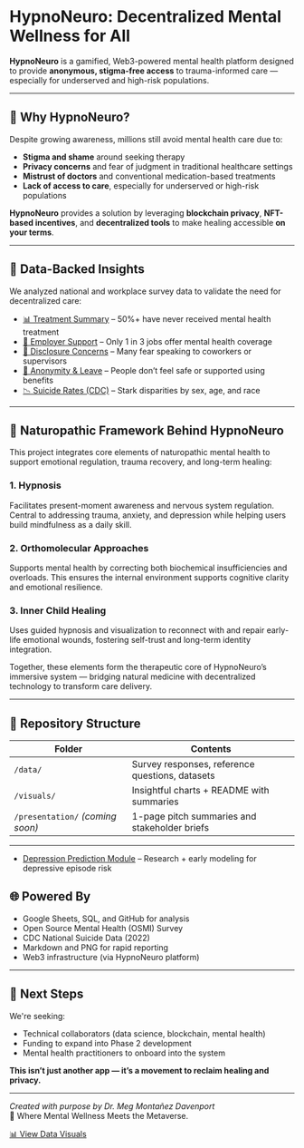 # HypnoNeuro: Decentralized Mental Wellness for All

**HypnoNeuro** is a gamified, Web3-powered mental health platform designed to provide **anonymous, stigma-free access** to trauma-informed care — especially for underserved and high-risk populations.

---

## 🧠 Why HypnoNeuro?

Despite growing awareness, millions still avoid mental health care due to:

- **Stigma and shame** around seeking therapy
- **Privacy concerns** and fear of judgment in traditional healthcare settings
- **Mistrust of doctors** and conventional medication-based treatments
- **Lack of access to care**, especially for underserved or high-risk populations


**HypnoNeuro** provides a solution by leveraging **blockchain privacy**, **NFT-based incentives**, and **decentralized tools** to make healing accessible **on your terms**.

---

## 🧠 Data-Backed Insights

We analyzed national and workplace survey data to validate the need for decentralized care:

- [📊 Treatment Summary](visuals/treatment_memory_discrepancy_50_percent_gap.png) – 50%+ have never received mental health treatment  
- [🏢 Employer Support](visuals/employer_mental_health_benefits_access.png) – Only 1 in 3 jobs offer mental health coverage  
- [🔐 Disclosure Concerns](visuals/comfort_discussing_with_supervisor.png) – Many fear speaking to coworkers or supervisors  
- [🧾 Anonymity & Leave](visuals/perceived_ease_of_taking_mental_health_leave_%281%29.png) – People don’t feel safe or supported using benefits  
- [📉 Suicide Rates (CDC)](visuals/suicide_rates_by_age_2024.png) – Stark disparities by sex, age, and race  



---

## 🧬 Naturopathic Framework Behind HypnoNeuro

This project integrates core elements of naturopathic mental health to support emotional regulation, trauma recovery, and long-term healing:

### 1. Hypnosis  
Facilitates present-moment awareness and nervous system regulation. Central to addressing trauma, anxiety, and depression while helping users build mindfulness as a daily skill.

### 2. Orthomolecular Approaches  
Supports mental health by correcting both biochemical insufficiencies and overloads. This ensures the internal environment supports cognitive clarity and emotional resilience.

### 3. Inner Child Healing  
Uses guided hypnosis and visualization to reconnect with and repair early-life emotional wounds, fostering self-trust and long-term identity integration.


Together, these elements form the therapeutic core of HypnoNeuro’s immersive system — bridging natural medicine with decentralized technology to transform care delivery.


---

## 📁 Repository Structure

| Folder       | Contents                                       |
|--------------|------------------------------------------------|
| `/data/`     | Survey responses, reference questions, datasets |
| `/visuals/`  | Insightful charts + README with summaries      |
| `/presentation/` *(coming soon)* | 1-page pitch summaries and stakeholder briefs |

---

- [Depression Prediction Module](mental_health_models/depression_prediction/README.md) – Research + early modeling for depressive episode risk


## 🌐 Powered By

- Google Sheets, SQL, and GitHub for analysis
- Open Source Mental Health (OSMI) Survey
- CDC National Suicide Data (2022)
- Markdown and PNG for rapid reporting
- Web3 infrastructure (via HypnoNeuro platform)

---

## 📣 Next Steps

We're seeking:

- Technical collaborators (data science, blockchain, mental health)
- Funding to expand into Phase 2 development
- Mental health practitioners to onboard into the system

**This isn’t just another app — it’s a movement to reclaim healing and privacy.**

---

*Created with purpose by Dr. Meg Montañez Davenport*  
🧬 Where Mental Wellness Meets the Metaverse.

[📊 View Data Visuals](https://github.com/Where-Mental-Wellness-Meets-Metaverse/HypnoNeuro/tree/main/visuals)



